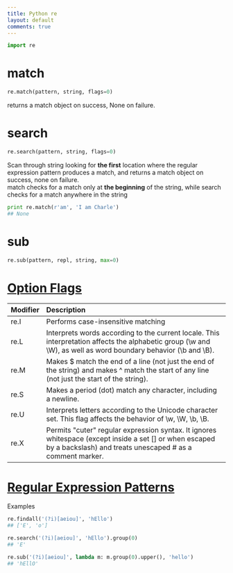 ```yaml
---
title: Python re
layout: default
comments: true
---
```


```python
import re
```

# match

```python
re.match(pattern, string, flags=0)
```

returns a match object on success, None on failure.   

# search

```python
re.search(pattern, string, flags=0)
```

Scan through string looking for **the first** location where the regular expression pattern produces a match, and returns a match object on success, none on failure.  
match checks for a match only at **the beginning** of the string, while search checks for a match anywhere in the string

```python
print re.match(r'am', 'I am Charle')
## None
```

# sub

```python
re.sub(pattern, repl, string, max=0)
```

<!--more-->

# [Option Flags](https://www.tutorialspoint.com/python/python_reg_expressions.htm)
   
| Modifier      | Description                                                   |
|:------------- |:--------------------------------------------------------------|
| re.I          | Performs case-insensitive matching                            |
| re.L          | Interprets words according to the current locale. This interpretation affects the alphabetic group (\w and \W), as well as word boundary behavior (\b and \B).|
| re.M          | Makes $ match the end of a line (not just the end of the string) and makes ^ match the start of any line (not just the start of the string).|
| re.S          | Makes a period (dot) match any character, including a newline.|
| re.U          | Interprets letters according to the Unicode character set. This flag affects the behavior of \w, \W, \b, \B.|
| re.X          | Permits "cuter" regular expression syntax. It ignores whitespace (except inside a set [] or when escaped by a backslash) and treats unescaped # as a comment marker.|
   
   
# [Regular Expression Patterns](https://www.tutorialspoint.com/python/python_reg_expressions.htm)

Examples  

```python
re.findall('(?i)[aeiou]', 'hEllo')
## ['E', 'o']

re.search('(?i)[aeiou]', 'hEllo').group(0)
## 'E'

re.sub('(?i)[aeiou]', lambda m: m.group(0).upper(), 'hello')
## 'hEllO'
```

